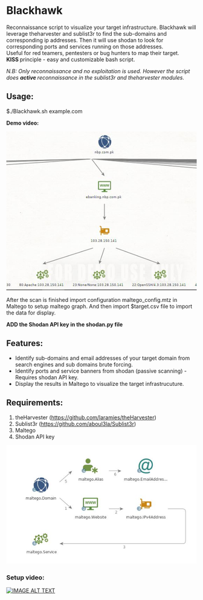 # Blackhawk 
Reconnaissance script to visualize your target infrastructure.
Blackhawk will leverage theharvester and sublist3r to find the sub-domains and corresponding ip addresses.
Then it will use shodan to look for corresponding ports and services running on those addresses.  
Useful for red teamers, pentesters or bug hunters to map their target.  
<b> KISS </b> principle - easy and customizable bash script.  

*N.B: Only reconnaissance and no exploitation is used. However the script does <b> active </b> reconnaissance in the sublist3r and theharvester modules.*   

## Usage:
$./Blackhawk.sh example.com

<b>Demo video:</b>

[![IMAGE ALT TEXT](/img/Demo.JPG)](https://youtu.be/-6ddKIkmM_c "Blackhawk demo")

After the scan is finished import configuration maltego_config.mtz in Maltego to setup maltego graph. And then import $target.csv file to import the data for display. 

<b>ADD the Shodan API key in the shodan.py file </b>

## Features: 
* Identify sub-domains and email addresses of your target domain from search engines and sub domains brute forcing. 
* Identify ports and service banners from shodan (passive scanning) - Requires shodan API key. 
* Display the results in Maltego to visualize the target infrastrucuture. 

## Requirements:
1. theHarvester (https://github.com/laramies/theHarvester) 
2. Sublist3r (https://github.com/aboul3la/Sublist3r)
3. Maltego 
4. Shodan API key

![Design](/img/Design.JPG)

### Setup video:
[![IMAGE ALT TEXT](https://img.youtube.com/vi/372YCtiQIQI/0.jpg)](https://youtu.be/372YCtiQIQI "Blackhawk setup")
